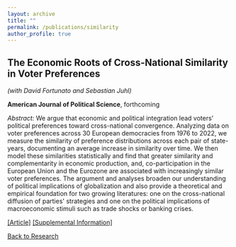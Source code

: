 ```yaml
---
layout: archive
title: ""
permalink: /publications/similarity
author_profile: true
---
```


## The Economic Roots of Cross-National Similarity in Voter Preferences  

*(with David Fortunato and Sebastian Juhl)*

**American Journal of Political Science**, forthcoming

*Abstract:* We argue that economic and political integration lead voters' political preferences toward cross-national convergence. Analyzing data on voter preferences across 30 European democracies from 1976 to 2022, we measure the similarity of preference distributions across each pair of state-years, documenting an average increase in similarity over time. We then model these similarities statistically and find that greater similarity and complementarity in economic production, and, co-participation in the European Union and the Eurozone are associated with increasingly similar voter preferences. The argument and analyses broaden our understanding of political implications of globalization and also provide a theoretical and empirical foundation for two growing literatures: one on the cross-national diffusion of parties' strategies and one on the political implications of macroeconomic stimuli such as trade shocks or banking crises.   



[[Article]](../files/FJW.pdf) [[Supplemental Information]](../files/FJW_SI.pdf)


[Back to Research](https://williamslaro.github.io/publications)
